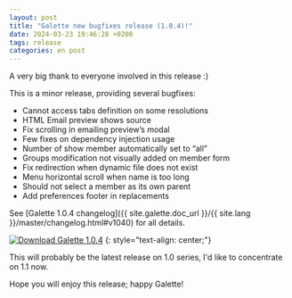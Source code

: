 ```yaml
---
layout: post
title: "Galette new bugfixes release (1.0.4)!"
date: 2024-03-23 19:46:28 +0200
tags: release
categories: en post
---
```


A very big thank to everyone involved in this release :)

This is a minor release, providing several bugfixes:

- Cannot access tabs definition on some resolutions
- HTML Email preview shows source
- Fix scrolling in emailing preview’s modal
- Few fixes on dependency injection usage
- Number of show member automatically set to “all”
- Groups modification not visually added on member form
- Fix redirection when dynamic file does not exist
- Menu horizontal scroll when name is too long
- Should not select a member as its own parent
- Add preferences footer in replacements

See [Galette 1.0.4 changelog]({{ site.galette.doc_url }}/{{ site.lang }}/master/changelog.html#v1040) for all details.

[![Download Galette 1.0.4](https://img.shields.io/badge/1.0.4-Download_Galette-ffb619.svg?logo=php&logoColor=white&style=for-the-badge)](https://download.tuxfamily.org/galette/galette-1.0.4.tar.bz2)
{: style="text-align: center;"}

This will probably be the latest release on 1.0 series, I'd like to concentrate on 1.1 now.

Hope you will enjoy this release; happy Galette!
